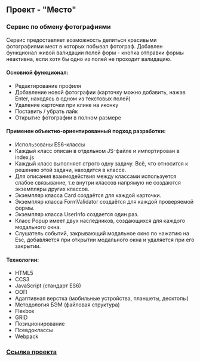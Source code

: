 ## Проект - "Место"

### Сервис по обмену фотографиями
Сервис предоставляет возможность делиться красивыми фотографиями мест в которых побывал фотограф.
Добавлен функционал живой валидации полей форм - кнопка отправки формы неактивна, если хотя бы одно из полей не проходит валидацию.

#### Основной функционал:
* Редактирование профиля
* Добавление новой фотографии (карточку можно добавить, нажав Enter, находясь в одном из текстовых полей)
* Удаление карточки при клике на иконку
* Поставить / убрать лайк
* Открытие фотографии в полном размере

#### Применен объектно-ориентированный подход разработки:
* Использованы ES6-классы
* Каждый класс описан в отдельном JS-файле и импортирован в index.js
* Каждый класс выполняет строго одну задачу. Всё, что относится к решению этой задачи, находится в классе.
* Для описания взаимодействия между классами используется слабое связывание, т.е внутри классов напрямую не создаются экземпляры других классов.
* Экземпляр класса Card создаётся для каждой карточки.
* Экземпляр класса FormValidator создаётся для каждой проверяемой формы.
* Экземпляр класса UserInfo создается один раз.
* Класс Popup имеет двух наследников, создающихся для каждого модального окна.
* Слушатель событий, закрывающий модальное окно по нажатию на Esc, добавляется при открытии модального окна и удаляется при его закрытии.

#### Технологии:
* HTML5
* CCS3
* JavaScript (стандарт ES6)
* ООП
* Адаптивная верстка (мобильные устройства, планшеты, десктопы)
* Методология БЭМ (файловая структура)
* Flexbox
* GRID
* Позиционирование
* Псевдоклассы
* Webpack

### [Ссылка проекта](https://sergynya174.github.io/mesto/)
